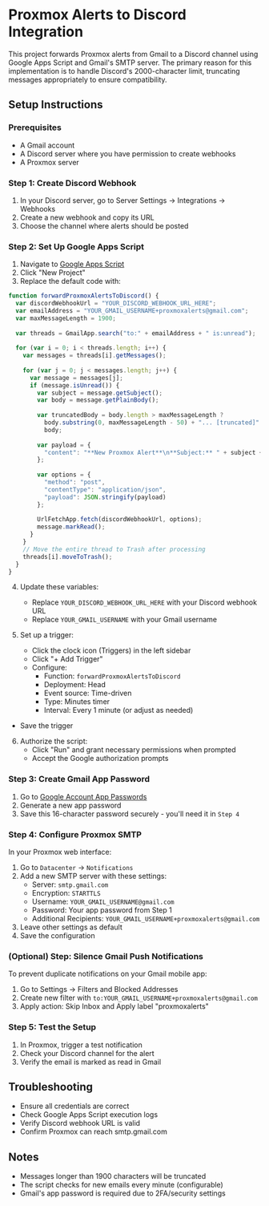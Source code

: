 # Proxmox Alerts to Discord Integration

This project forwards Proxmox alerts from Gmail to a Discord channel using Google Apps Script and Gmail's SMTP server. 
The primary reason for this implementation is to handle Discord's 2000-character limit, truncating messages appropriately to ensure compatibility.

## Setup Instructions

### Prerequisites
- A Gmail account
- A Discord server where you have permission to create webhooks
- A Proxmox server

### Step 1: Create Discord Webhook
1. In your Discord server, go to Server Settings → Integrations → Webhooks
2. Create a new webhook and copy its URL
3. Choose the channel where alerts should be posted

### Step 2: Set Up Google Apps Script
1. Navigate to [Google Apps Script](https://script.google.com/)
2. Click "New Project"
3. Replace the default code with:

```javascript
function forwardProxmoxAlertsToDiscord() {
  var discordWebhookUrl = "YOUR_DISCORD_WEBHOOK_URL_HERE";
  var emailAddress = "YOUR_GMAIL_USERNAME+proxmoxalerts@gmail.com";
  var maxMessageLength = 1900;
  
  var threads = GmailApp.search("to:" + emailAddress + " is:unread");
  
  for (var i = 0; i < threads.length; i++) {
    var messages = threads[i].getMessages();
    
    for (var j = 0; j < messages.length; j++) {
      var message = messages[j];
      if (message.isUnread()) {
        var subject = message.getSubject();
        var body = message.getPlainBody();
        
        var truncatedBody = body.length > maxMessageLength ? 
          body.substring(0, maxMessageLength - 50) + "... [truncated]" : 
          body;
          
        var payload = {
          "content": "**New Proxmox Alert**\n**Subject:** " + subject + "\n**Message:** " + truncatedBody
        };
        
        var options = {
          "method": "post",
          "contentType": "application/json",
          "payload": JSON.stringify(payload)
        };
        
        UrlFetchApp.fetch(discordWebhookUrl, options);
        message.markRead();
      }
    }
    // Move the entire thread to Trash after processing
    threads[i].moveToTrash();
  }
}
```
4. Update these variables:
   - Replace `YOUR_DISCORD_WEBHOOK_URL_HERE` with your Discord webhook URL
   - Replace `YOUR_GMAIL_USERNAME` with your Gmail username

5. Set up a trigger:
   - Click the clock icon (Triggers) in the left sidebar
   - Click "+ Add Trigger"
   - Configure:
     - Function: `forwardProxmoxAlertsToDiscord`
     - Deployment: Head
     - Event source: Time-driven
     - Type: Minutes timer
     - Interval: Every 1 minute (or adjust as needed)
  - Save the trigger

6. Authorize the script:
   - Click "Run" and grant necessary permissions when prompted
   - Accept the Google authorization prompts

### Step 3: Create Gmail App Password
1. Go to [Google Account App Passwords](https://myaccount.google.com/apppasswords)
2. Generate a new app password
3. Save this 16-character password securely - you'll need it in `Step 4`

### Step 4: Configure Proxmox SMTP
In your Proxmox web interface:
1. Go to `Datacenter` → `Notifications`
2. Add a new SMTP server with these settings:
   - Server: `smtp.gmail.com`
   - Encryption: `STARTTLS`
   - Username: `YOUR_GMAIL_USERNAME@gmail.com`
   - Password: Your app password from Step 1
   - Additional Recipients: `YOUR_GMAIL_USERNAME+proxmoxalerts@gmail.com`
3. Leave other settings as default
4. Save the configuration

### (Optional) Step: Silence Gmail Push Notifications
To prevent duplicate notifications on your Gmail mobile app:
1. Go to Settings → Filters and Blocked Addresses
2. Create new filter with `to:YOUR_GMAIL_USERNAME+proxmoxalerts@gmail.com`
3. Apply action: Skip Inbox and Apply label "proxmoxalerts"

### Step 5: Test the Setup
1. In Proxmox, trigger a test notification
2. Check your Discord channel for the alert
3. Verify the email is marked as read in Gmail

## Troubleshooting
- Ensure all credentials are correct
- Check Google Apps Script execution logs
- Verify Discord webhook URL is valid
- Confirm Proxmox can reach smtp.gmail.com

## Notes
- Messages longer than 1900 characters will be truncated
- The script checks for new emails every minute (configurable)
- Gmail's app password is required due to 2FA/security settings




